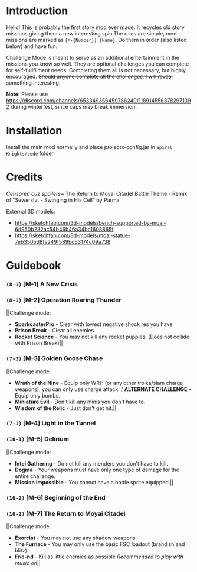# Introduction
Hello! This is probably the first story mod ever made. It recycles old story missions giving them a new interesting spin.The rules are simple, mod missions are marked as `[M-{Number}] {Name}`. Do them in order (also listed below) and have fun.

Challenge Mode is meant to serve as an additional entertainment in the missions you know so well. They are optional challenges you can complete for self-fullfilment needs. Completing them all is not necessary, but highly encouraged. ~~Should anyone complete all the challenges, I will reveal something interesting.~~

**Note:** Please use https://discord.com/channels/653349356459786240/1189145563782971392 during winterfest, since caps may break immersion.

# Installation
Install the main mod normally and place projectx-config.jar in `Spiral Knights/code` folder.

# Credits
*Censored cuz spoilers~*
The Return to Moyai Citadel Battle Theme - Remix of "Sewerslvt - Swinging in His Cell" by Parma

External 3D models:
- https://sketchfab.com/3d-models/bench-supported-by-moai-6d950b232ac54b46b46a34bc1608865f
- https://sketchfab.com/3d-models/moai-statue-7eb3505d8fa249f589bc63174c09a738


# Guidebook

### `(8-1)` [M-1] A New Crisis

### `(8-1)` [M-2] Operation Roaring Thunder
||Challenge mode:
- **SparkcasterPro** - Clear with lowest negative shock res you have.
- **Prison Break** - Clear all enemies.
- **Rocket Science** - You may not kill any rocket puppies. (Does not collide with Prison Break)||

### `(7-3)` [M-3] Golden Goose Chase
||Challenge mode:
- **Wrath of the Nine** - Equip only WRH (or any other troika/slam charge weapons), you can only use charge attack. / **ALTERNATE CHALLENGE -** Equip only bombs. 
- **Miniature Evil** - Don't kill any minis you don't have to.
- **Wisdom of the Relic** - Just don't get hit.||

### `(7-1)` [M-4] Light in the Tunnel

### `(10-1)` [M-5] Delirium
||Challenge mode:
- **Intel Gathering** - Do not kill any menders you don't have to kill.
- **Dogma** - Your weapons must have only one type of damage for the entire challenge.
- **Mission Impossible** - You cannot have a battle sprite equipped.||

### `(10-2)` [M-6] Beginning of the End

### `(10-2)` [M-7] The Return to Moyai Citadel
||Challenge mode:
- **Exorcist** - You may not use any shadow weapons
- **The Furnace** - You may only use the basic FSC loadout (brandish and blitz)
- **Frie-nd** - Kill as little enemies as possible
*Recommended to play with music on*||
